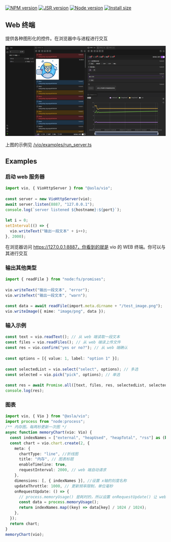 [![NPM version][npm]][npm-url]
[![JSR version][jsr]][jsr-url]
[![Node version][node]][node-url]
[![Install size][size]][size-url]

[npm]: https://img.shields.io/npm/v/@asla/vio.svg
[npm-url]: https://npmjs.com/package/@asla/vio
[jsr]: https://jsr.io/badges/@asla/vio
[jsr-url]: https://jsr.io/@asla/vio
[node]: https://img.shields.io/node/v/@asla/vio.svg
[node-url]: https://nodejs.org
[size]: https://packagephobia.com/badge?p=@asla/vio
[size-url]: https://packagephobia.com/result?p=@asla/vio

## Web 终端

提供各种图形化的控件。在浏览器中与进程进行交互

<img src="https://github.com/asnowc/vio/raw/main/docs/img/vio.png"/>

上图的示例见 [/vio/examples/run_server.ts](https://github.com/asnowc/vio/blob/main/vio/examples/run_server.ts)

## Examples

### 启动 web 服务器

```ts
import vio, { VioHttpServer } from "@asla/vio";

const server = new VioHttpServer(vio);
await server.listen(8887, "127.0.0.1");
console.log(`server listened ${hostname}:${port}`);

let i = 0;
setInterval(() => {
  vio.writeText("输出一段文本" + i++);
}, 2000);
```

在浏览器访问 https://127.0.0.1:8887，你看到的就是 vio 的 WEB 终端。你可以与其进行交互

### 输出其他类型

```ts
import { readFile } from "node:fs/promises";

vio.writeText("输出一段文本", "error");
vio.writeText("输出一段文本", "warn");

const data = await readFile(import.meta.dirname + "/test_image.png");
vio.writeImage({ mime: "image/png", data });
```

### 输入示例

```ts
const text = vio.readText(); // 从 web 端读取一段文本
const files = vio.readFiles(); // 从 web 端读上传文件
const res = vio.confirm("yes or no?"); // 从 web 端确认

const options = [{ value: 1, label: "option 1" }];

const selectedList = vio.select("select", options); // 多选
const selected = vio.pick("pick", options); // 单选

const res = await Promise.all([text, files, res, selectedList, selected]);
console.log(res);
```

### 图表

```ts
import vio, { Vio } from "@asla/vio";
import process from "node:process";
/** 内存图。每两秒更新一次图 */
async function memoryChart(vio: Vio) {
  const indexNames = ["external", "heapUsed", "heapTotal", "rss"] as (keyof NodeJS.MemoryUsage)[];
  const chart = vio.chart.create(2, {
    meta: {
      chartType: "line", //折线图
      title: "内存", // 图表标题
      enableTimeline: true,
      requestInterval: 2000, // web 端自动请求
    },
    dimensions: [, { indexNames }], //设置 x轴的刻度名称
    updateThrottle: 1000, // 更新频率限制，单位毫秒
    onRequestUpdate: () => {
      // process.memoryUsage() 是耗时的，所以设置 onRequestUpdate() 让 web 端进行更新
      const data = process.memoryUsage();
      return indexNames.map((key) => data[key] / 1024 / 1024);
    },
  });
  return chart;
}
memoryChart(vio);
```
